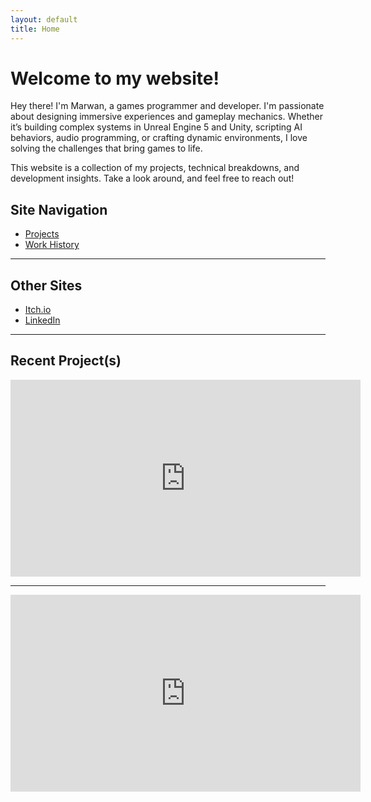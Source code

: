 ```yaml
---
layout: default
title: Home
---
```


# Welcome to my website!

Hey there! I'm Marwan, a games programmer and developer. I'm passionate about designing immersive experiences and gameplay mechanics. Whether it’s building complex systems in Unreal Engine 5 and Unity, scripting AI behaviors, audio programming, or crafting dynamic environments, I love solving the challenges that bring games to life.

This website is a collection of my projects, technical breakdowns, and development insights.
Take a look around, and feel free to reach out!

## Site Navigation 
- [Projects](projects.md)  
- [Work History](work-history.md)

---

## Other Sites  
- [Itch.io](https://goldleafinteractive.itch.io)  
- [LinkedIn](https://www.linkedin.com/in/marwan-charafeddine-213065155)  

---

## Recent Project(s)

<iframe width="560" height="315" src="https://youtube.com/embed/GfrDt166KZI" frameborder="0" allowfullscreen></iframe>

---

<iframe width="560" height="315" src="https://youtube.com/embed/LGDr3DaUB8" frameborder="0" allowfullscreen></iframe>
